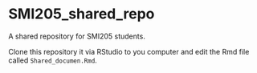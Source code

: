 # SMI205_shared_repo

A shared repository for SMI205 students. 

Clone this repository it via RStudio to you computer and edit the Rmd file called `Shared_documen.Rmd`. 

